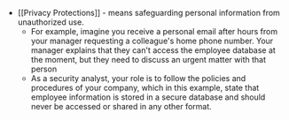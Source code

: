 - [[Privacy Protections]] - means safeguarding personal information from unauthorized use. 
	- For example, imagine you receive a personal email after hours from your manager requesting a colleague's home phone number. Your manager explains that they can't access the employee database at the moment, but they need to discuss an urgent matter with that person
	- As a security analyst, your role is to follow the policies and procedures of your company, which in this example, state that employee information is stored in a secure database and should never be accessed or shared in any other format.